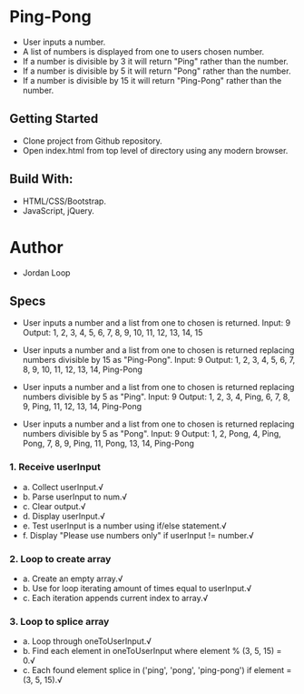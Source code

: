 # Ping-Pong

* User inputs a number.
* A list of numbers is displayed from one to users chosen number.
* If a number is divisible by 3 it will return "Ping" rather than the number.
* If a number is divisible by 5 it will return "Pong" rather than the number.
* If a number is divisible by 15 it will return "Ping-Pong" rather than the number.

## Getting Started

* Clone project from Github repository.
* Open index.html from top level of directory using any modern browser.

## Build With:

* HTML/CSS/Bootstrap.
* JavaScript, jQuery.

# Author

* Jordan Loop

## Specs

* User inputs a number and a list from one to chosen is returned.
Input: 9   Output: 1, 2, 3, 4, 5, 6, 7, 8, 9, 10, 11, 12, 13, 14, 15

* User inputs a number and a list from one to chosen is returned replacing numbers divisible by 15 as "Ping-Pong".
Input: 9   Output: 1, 2, 3, 4, 5, 6, 7, 8, 9, 10, 11, 12, 13, 14, Ping-Pong

* User inputs a number and a list from one to chosen is returned replacing numbers divisible by 5 as "Ping".
Input: 9   Output: 1, 2, 3, 4, Ping, 6, 7, 8, 9, Ping, 11, 12, 13, 14, Ping-Pong

* User inputs a number and a list from one to chosen is returned replacing numbers divisible by 5 as "Pong".
Input: 9   Output: 1, 2, Pong, 4, Ping, Pong, 7, 8, 9, Ping, 11, Pong, 13, 14, Ping-Pong


### 1. Receive userInput
* a. Collect userInput.√
* b. Parse userInput to num.√
* c. Clear output.√
* d. Display userInput.√
* e. Test userInput is a number using if/else statement.√
* f. Display "Please use numbers only" if userInput != number.√

### 2. Loop to create array
* a. Create an empty array.√
* b. Use for loop iterating amount of times equal to userInput.√
* c. Each iteration appends current index to array.√

### 3. Loop to splice array
* a. Loop through oneToUserInput.√
* b. Find each element in oneToUserInput where element % (3, 5, 15) = 0.√
* c. Each found element splice in ('ping', 'pong', 'ping-pong') if element = (3, 5, 15).√
